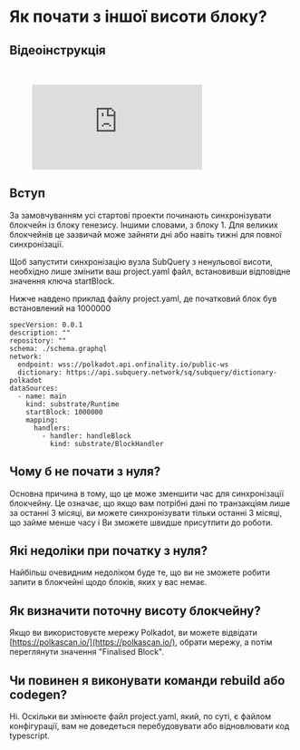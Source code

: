 # Як почати з іншої висоти блоку?

## Відеоінструкція

<br/>
<figure class="video_container">
  <iframe src="https://www.youtube.com/embed/ZiNSXDMHmBk" frameborder="0" allowfullscreen="true"></iframe>
</figure>

## Вступ

За замовчуванням усі стартові проекти починають синхронізувати блокчейн із блоку генезису. Іншими словами, з блоку 1. Для великих блокчейнів це зазвичай може зайняти дні або навіть тижні для повної синхронізації.

Щоб запустити синхронізацію вузла SubQuery з ненульової висоти, необхідно лише змінити ваш project.yaml файл, встановивши відповідне значення ключа startBlock.

Нижче навдено приклад файлу project.yaml, де початковий блок був встановлений на 1000000

```shell
specVersion: 0.0.1
description: ""
repository: ""
schema: ./schema.graphql
network:
  endpoint: wss://polkadot.api.onfinality.io/public-ws
  dictionary: https://api.subquery.network/sq/subquery/dictionary-polkadot
dataSources:
  - name: main
    kind: substrate/Runtime
    startBlock: 1000000
    mapping:
      handlers:
        - handler: handleBlock
          kind: substrate/BlockHandler
```

## Чому б не почати з нуля?

Основна причина в тому, що це може зменшити час для синхронізації блокчейну. Це означає, що якщо вам потрібні дані по транзакціям лише за останні 3 місяці, ви можете синхронізувати тільки останні 3 місяці, що займе менше часу і Ви зможете швидше присутпити до роботи.

## Які недоліки при початку з нуля?

Найбільш очевидним недоліком буде те, що ви не зможете робити запити в блокчейні щодо блоків, яких у вас немає.

## Як визначити поточну висоту блокчейну?

Якщо ви використовуєте мережу Polkadot, ви можете відвідати [https://polkascan.io/](https://polkascan.io/), обрати мережу, а потім переглянути значення  "Finalised Block".

## Чи повинен я виконувати команди rebuild або codegen?

Ні. Оскільки ви змінюєте файл project.yaml, який, по суті, є файлом конфігурації, вам не доведеться перебудовувати або відновлювати код typescript.
